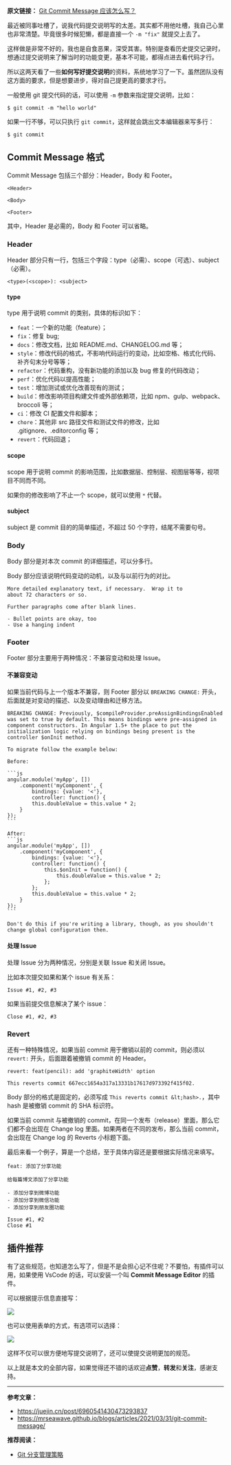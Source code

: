 **原文链接：** [Git Commit Message 应该怎么写？](https://mp.weixin.qq.com/s/EvN_lUyiQnlHR9kJ5SiosA)

最近被同事吐槽了，说我代码提交说明写的太差。其实都不用他吐槽，我自己心里也非常清楚。毕竟很多时候犯懒，都是直接一个 `-m "fix"` 就提交上去了。

这样做是非常不好的，我也是自食恶果，深受其害。特别是查看历史提交记录时，想通过提交说明来了解当时的功能变更，基本不可能，都得点进去看代码才行。

所以这两天看了一些**如何写好提交说明**的资料，系统地学习了一下。虽然团队没有这方面的要求，但是想要进步，得对自己提更高的要求才行。

一般使用 git 提交代码的话，可以使用 `-m` 参数来指定提交说明，比如：

```shell
$ git commit -m "hello world"
```

如果一行不够，可以只执行 `git commit`，这样就会跳出文本编辑器来写多行：

```shell
$ git commit
```

## Commit Message 格式

Commit Message 包括三个部分：Header，Body 和 Footer。

```shell
<Header>

<Body>

<Footer>
```

其中，Header 是必需的，Body 和 Footer 可以省略。

### Header

Header 部分只有一行，包括三个字段：type（必需）、scope（可选）、subject（必需）。

```shell
<type>(<scope>): <subject>
```

#### type

type 用于说明 commit 的类别，具体的标识如下：

- `feat`：一个新的功能（feature）；
- `fix`：修复 bug;
- `docs`：修改文档，比如 README.md、CHANGELOG.md 等；
- `style`：修改代码的格式，不影响代码运行的变动，比如空格、格式化代码、补齐句末分号等等；
- `refactor`：代码重构，没有新功能的添加以及 bug 修复的代码改动；
- `perf`：优化代码以提高性能；
- `test`：增加测试或优化改善现有的测试；
- `build`：修改影响项目构建文件或外部依赖项，比如 npm、gulp、webpack、broccoli 等；
- `ci`：修改 CI 配置文件和脚本；
- `chore`：其他非 src 路径文件和测试文件的修改，比如 .gitignore、.editorconfig 等；
- `revert`：代码回退；

#### scope

scope 用于说明 commit 的影响范围，比如数据层、控制层、视图层等等，视项目不同而不同。

如果你的修改影响了不止一个 scope，就可以使用 `*` 代替。

#### subject

subject 是 commit 目的的简单描述，不超过 50 个字符，结尾不需要句号。

### Body

Body 部分是对本次 commit 的详细描述，可以分多行。

Body 部分应该说明代码变动的动机，以及与以前行为的对比。

```shell
More detailed explanatory text, if necessary.  Wrap it to
about 72 characters or so.

Further paragraphs come after blank lines.

- Bullet points are okay, too
- Use a hanging indent
```

### Footer

Footer 部分主要用于两种情况：不兼容变动和处理 Issue。

#### 不兼容变动

如果当前代码与上一个版本不兼容，则 Footer 部分以 `BREAKING CHANGE:` 开头，后面就是对变动的描述、以及变动理由和迁移方法。

```shell
BREAKING CHANGE: Previously, $compileProvider.preAssignBindingsEnabled was set to true by default. This means bindings were pre-assigned in component constructors. In Angular 1.5+ the place to put the initialization logic relying on bindings being present is the controller $onInit method.

To migrate follow the example below:

Before:

​```js
angular.module('myApp', [])
    .component('myComponent', {
        bindings: {value: '<'},
        controller: function() {
        this.doubleValue = this.value * 2;
    }
});
​```

After:
​```js
angular.module('myApp', [])
    .component('myComponent', {
        bindings: {value: '<'},
        controller: function() {
            this.$onInit = function() {
                this.doubleValue = this.value * 2;
            };
        };
        this.doubleValue = this.value * 2;
    }
});
​```

Don't do this if you're writing a library, though, as you shouldn't change global configuration then.
```

#### 处理 Issue

处理 Issue 分为两种情况，分别是关联 Issue 和关闭 Issue。

比如本次提交如果和某个 issue 有关系：

```shell
Issue #1, #2, #3
```

如果当前提交信息解决了某个 issue：

```shell
Close #1, #2, #3
```

### Revert

还有一种特殊情况，如果当前 commit 用于撤销以前的 commit，则必须以 `revert:` 开头，后面跟着被撤销 commit 的 Header。

```shell
revert: feat(pencil): add 'graphiteWidth' option

This reverts commit 667ecc1654a317a13331b17617d973392f415f02.
```

Body 部分的格式是固定的，必须写成 `This reverts commit &lt;hash>.`，其中 hash 是被撤销 commit 的 SHA 标识符。

如果当前 commit 与被撤销的 commit，在同一个发布（release）里面，那么它们都不会出现在 Change log 里面。如果两者在不同的发布，那么当前 commit，会出现在 Change log 的 Reverts 小标题下面。

最后来看一个例子，算是一个总结，至于具体内容还是要根据实际情况来填写。

```shell
feat: 添加了分享功能

给每篇博文添加了分享功能

- 添加分享到微博功能
- 添加分享到微信功能
- 添加分享到朋友圈功能

Issue #1, #2
Close #1
```

## 插件推荐

有了这些规范，也知道怎么写了，但是不是会担心记不住呢？不要怕，有插件可以用，如果使用 VsCode 的话，可以安装一个叫 **Commit Message Editor** 的插件。

可以根据提示信息直接写：

![](https://cdn.jsdelivr.net/gh/yongxinz/picb@main/workflow/preview1.gif)

也可以使用表单的方式，有选项可以选择：

![](https://cdn.jsdelivr.net/gh/yongxinz/picb@main/workflow/preview2.gif)

这样不仅可以很方便地写提交说明了，还可以使提交说明更加的规范。

以上就是本文的全部内容，如果觉得还不错的话欢迎**点赞**，**转发**和**关注**，感谢支持。

---

**参考文章：**

- https://juejin.cn/post/6960541430473293837
- https://mrseawave.github.io/blogs/articles/2021/03/31/git-commit-message/

**推荐阅读：**

- [Git 分支管理策略](https://mp.weixin.qq.com/s/hRd1UNMRutmA6MGmswweBw)